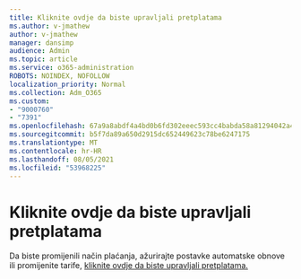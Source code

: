 ```yaml
---
title: Kliknite ovdje da biste upravljali pretplatama
ms.author: v-jmathew
author: v-jmathew
manager: dansimp
audience: Admin
ms.topic: article
ms.service: o365-administration
ROBOTS: NOINDEX, NOFOLLOW
localization_priority: Normal
ms.collection: Adm_O365
ms.custom:
- "9000760"
- "7391"
ms.openlocfilehash: 67a9a8abdf4a4bd0b6fd302eeec593cc4babda58a81294042a4644eeb2a0b2aa
ms.sourcegitcommit: b5f7da89a650d2915dc652449623c78be6247175
ms.translationtype: MT
ms.contentlocale: hr-HR
ms.lasthandoff: 08/05/2021
ms.locfileid: "53968225"
---
```

# <a name="click-here-to-manage-your-subscriptions"></a>Kliknite ovdje da biste upravljali pretplatama

Da biste promijenili način plaćanja, ažurirajte postavke automatske obnove ili promijenite tarife, [kliknite ovdje da biste upravljali pretplatama.](https://portal.office.com/AdminPortal/Home#/subscriptions)
